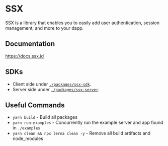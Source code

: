# SSX

SSX is a library that enables you to easily add user authentication, session management, and more to your dapp. 

## Documentation

https://docs.ssx.id

## SDKs

- Client side under [`./packages/ssx-sdk`](./packages/ssx-sdk).
- Server side under [`./packages/ssx-server`](./packages/ssx-server).

## Useful Commands
- `yarn build` - Build all packages
- `yarn run-examples` - Concurrently run the example server and app found in `./examples`
- `yarn clean && npx lerna clean -y` - Remove all build artifacts and node_modules
